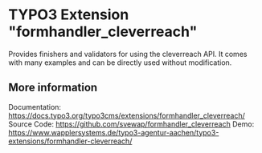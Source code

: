 # TYPO3 Extension "formhandler_cleverreach"

Provides finishers and validators for using the cleverreach API. It comes with many examples and can be directly used without modification.

## More information

Documentation: https://docs.typo3.org/typo3cms/extensions/formhandler_cleverreach/
Source Code: https://github.com/svewap/formhandler_cleverreach
Demo: https://www.wapplersystems.de/typo3-agentur-aachen/typo3-extensions/formhandler-cleverreach/